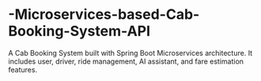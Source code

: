 # -Microservices-based-Cab-Booking-System-API
A Cab Booking System built with Spring Boot Microservices architecture.   It includes user, driver, ride management, AI assistant, and fare estimation features.
